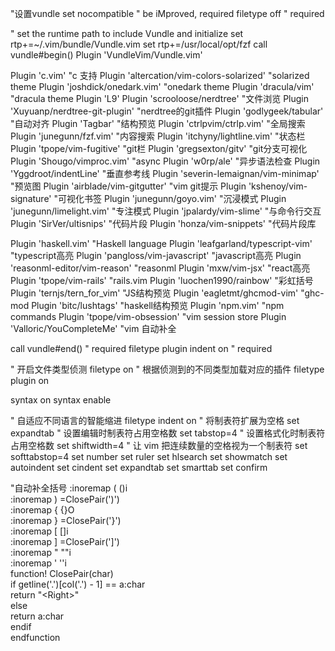 "设置vundle
set nocompatible              " be iMproved, required
filetype off                  " required

" set the runtime path to include Vundle and initialize
set rtp+=~/.vim/bundle/Vundle.vim
set rtp+=/usr/local/opt/fzf
call vundle#begin()
Plugin 'VundleVim/Vundle.vim'

Plugin 'c.vim' "c 支持
Plugin 'altercation/vim-colors-solarized' "solarized theme
Plugin 'joshdick/onedark.vim' "onedark theme
Plugin 'dracula/vim' "dracula theme
Plugin 'L9'
Plugin 'scrooloose/nerdtree'  "文件浏览
Plugin 'Xuyuanp/nerdtree-git-plugin' "nerdtree的git插件
Plugin 'godlygeek/tabular' "自动对齐
Plugin 'Tagbar' "结构预览
Plugin 'ctrlpvim/ctrlp.vim' "全局搜索
Plugin 'junegunn/fzf.vim' "内容搜索
Plugin 'itchyny/lightline.vim' "状态栏
Plugin 'tpope/vim-fugitive' "git栏
Plugin 'gregsexton/gitv' "git分支可视化
Plugin 'Shougo/vimproc.vim' "async
Plugin 'w0rp/ale' "异步语法检查
Plugin 'Yggdroot/indentLine' "垂直参考线
Plugin 'severin-lemaignan/vim-minimap' "预览图
Plugin 'airblade/vim-gitgutter' "vim git提示
Plugin 'kshenoy/vim-signature' "可视化书签
Plugin 'junegunn/goyo.vim' "沉浸模式
Plugin 'junegunn/limelight.vim' "专注模式
Plugin 'jpalardy/vim-slime' "与命令行交互
Plugin 'SirVer/ultisnips' "代码片段
Plugin 'honza/vim-snippets' "代码片段库

Plugin 'haskell.vim' "Haskell language
Plugin 'leafgarland/typescript-vim' "typescript高亮
Plugin 'pangloss/vim-javascript' "javascript高亮
Plugin 'reasonml-editor/vim-reason' "reasonml
Plugin 'mxw/vim-jsx' "react高亮
Plugin 'tpope/vim-rails' "rails.vim
Plugin 'luochen1990/rainbow' "彩虹括号
Plugin 'ternjs/tern_for_vim' "JS结构预览
Plugin 'eagletmt/ghcmod-vim' "ghc-mod
Plugin 'bitc/lushtags' "haskell结构预览
Plugin 'npm.vim' "npm commands
Plugin 'tpope/vim-obsession' "vim session store
Plugin 'Valloric/YouCompleteMe' "vim 自动补全

call vundle#end()            " required
filetype plugin indent on    " required

" 开启文件类型侦测
filetype on
" 根据侦测到的不同类型加载对应的插件
filetype plugin on

syntax on
syntax enable

" 自适应不同语言的智能缩进
filetype indent on
" 将制表符扩展为空格
set expandtab
" 设置编辑时制表符占用空格数
set tabstop=4
" 设置格式化时制表符占用空格数
set shiftwidth=4
" 让 vim 把连续数量的空格视为一个制表符
set softtabstop=4
set number
set ruler
set hlsearch
set showmatch
set autoindent
set cindent
set expandtab
set smarttab
set confirm

"自动补全括号
:inoremap ( ()<ESC>i  
:inoremap ) <c-r>=ClosePair(')')<CR>  
:inoremap { {<CR>}<ESC>O  
:inoremap } <c-r>=ClosePair('}')<CR>  
:inoremap [ []<ESC>i  
:inoremap ] <c-r>=ClosePair(']')<CR>  
:inoremap " ""<ESC>i  
:inoremap ' ''<ESC>i  
function! ClosePair(char)  
    if getline('.')[col('.') - 1] == a:char  
                return "\<Right>"  
    else  
                return a:char  
    endif  
endfunction 


